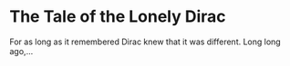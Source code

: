 # The Tale of the Lonely Dirac

For as long as it remembered Dirac knew that it was different. Long long ago,...
